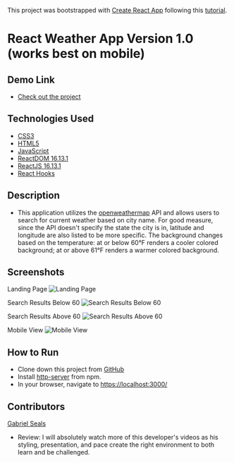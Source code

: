 This project was bootstrapped with [Create React App](https://github.com/facebook/create-react-app) following this [tutorial](https://youtu.be/GuA0_Z1llYU).

# React Weather App Version 1.0 (works best on mobile)

## Demo Link

* [Check out the project](https://reactweatherapp-51133.firebaseapp.com)

## Technologies Used

* [CSS3](https://www.w3.org/Style/CSS/Overview.en.html)
* [HTML5](https://html.spec.whatwg.org/multipage/)
* [JavaScript](https://www.javascript.com/)
* [ReactDOM 16.13.1](https://www.npmjs.com/package/react-dom)
* [ReactJS 16.13.1](https://reactjs.org/docs/create-a-new-react-app.html)
* [React Hooks](https://reactjs.org/docs/hooks-intro.html)

## Description

* This application utilizes the [openweathermap](https://openweathermap.org/api) API and allows users to search for current weather based on city name. For good measure, since the API doesn't specify the state the city is in, latitude and longitude are also listed to be more specific. The background changes based on the temperature: at or below 60°F renders a cooler colored background; at or above 61°F renders a warmer colored background.

## Screenshots

Landing Page
![Landing Page](https://cdn.pixabay.com/photo/2017/08/04/05/37/coming-soon-2579123_960_720.jpg)

Search Results Below 60
![Search Results Below 60](https://cdn.pixabay.com/photo/2017/08/04/05/37/coming-soon-2579123_960_720.jpg)

Search Results Above 60
![Search Results Above 60](https://cdn.pixabay.com/photo/2017/08/04/05/37/coming-soon-2579123_960_720.jpg)

Mobile View
![Mobile View](https://cdn.pixabay.com/photo/2017/08/04/05/37/coming-soon-2579123_960_720.jpg)

## How to Run

* Clone down this project from [GitHub](https://github.com/gseals/ReactWeatherApp)
* Install [http-server](https://www.npmjs.com/package/http-server) from npm.
* In your browser, navigate to [https://localhost:3000/](https://localhost:3000/)

## Contributors

[Gabriel Seals](https://github.com/gseals)

* Review: I will absolutely watch more of this developer's videos as his styling, presentation, and pace create the right environment to both learn and be challenged.
